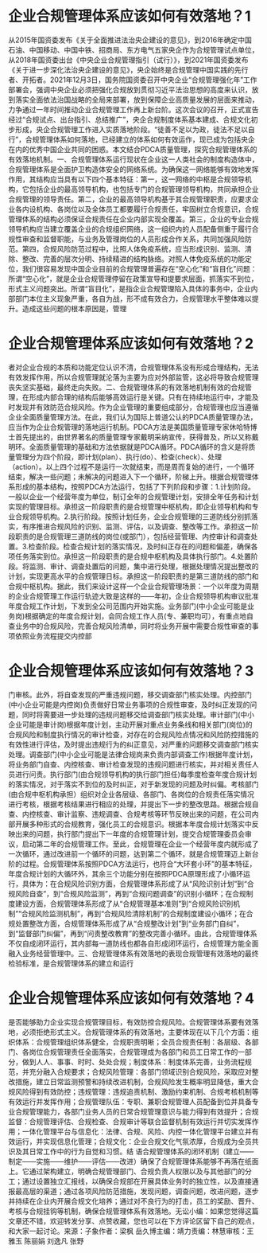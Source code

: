 # 企业合规管理体系应该如何有效落地？1

从2015年国资委发布《关于全面推进法治央企建设的意见》，到2016年确定中国石油、中国移动、中国中铁、招商局、东方电气五家央企作为合规管理试点单位，从2018年国资委出台《中央企业合规管理指引（试行）》，到2021年国资委发布《关于进一步深化法治央企建设的意见》，央企始终是合规管理中国实践的先行者、开拓者。2021年12月3日，国务院国资委召开中央企业“合规管理强化年”工作部署会，强调中央企业必须把强化合规放到贯彻习近平法治思想的高度来认识，放到落实全面依法治国战略的全局来部署，放到保障企业高质量发展的层面来推动，力争通过一年时间推动企业合规管理工作再上新台阶。这次会议的召开，正式宣告经过“合规试点、出台指引、总结推广”，央企合规制度体系基本建成、合规文化初步形成，央企合规管理工作进入实质落地阶段。“徒善不足以为政，徒法不足以自行”，合规管理体系如何落地，已经建立的体系如何有效运作，现已成为包括央企在内的优秀中国企业共同的困惑。本文结合PDCA质量管理，探究合规管理体系的有效落地机制。一、合规管理体系运行现状在企业这一人类社会的制度构造体中，合规管理体系是全面护卫构造体安全的网络系统。为确保这一网络能够有效地发挥作用，其结构应当具有以下四个基本特征：第一，这一网络的中枢是合规领导机构，它包括企业的最高领导机构，也包括专门的合规管理领导机构，共同承担企业合规管理的领导责任。第二，企业的最高领导机构基于其合规管理职责，应要求企业各内设机构、各岗位以及全体员工都要履行合规责任，牢固树立合规意识，合规管理体系的结构必须保证合规责任在企业内部实现全覆盖。第三，企业的专业合规领导机构应当建立覆盖企业的合规组织网络，这一组织内的人员配备侧重于履行合规性审查和监督职能，与业务及管理岗位的人员形成合作关系，共同加强风险防范。第四，合规风险防范过程中，比照人体免疫系统，应当形成识别、监测、清除、整改、完善的层次分明、持续精进的结构脉络。对照人体免疫系统的功能定位，我们很容易发现中国企业目前的合规管理普遍存在“空心化”和“盲目化”问题：所谓“空心化”，就是企业合规管理停留在政策宣导和提要求层面，抓落实不到位，形式主义问题突出。所谓“盲目化”，是指企业合规管理陷入具体的事务中，企业内部部门本位主义现象严重，各自为战，形不成有效合力，合规管理水平整体难以提升。造成这些问题的根本原因是，管理

# 企业合规管理体系应该如何有效落地？2

者对企业合规的本质和功能定位认识不清，合规管理体系没有形成合理结构，无法有效发挥作用，所以合规管理就沦落为主要为应对外部监管，这必将导致合规管理丧失坚实基础，最终走向失败。二、合规管理体系的有效落地机制有效的合规管理，在形成内部合理的结构后能够高效运行是关键。只有在持续地运行中，才能及时发现并有效防范合规风险。作为企业管理的重要组成部分，合规管理也应当遵循企业全面质量管理方法。在此，我们认为国际上普道公认的PDCA质量管理办法，应当作为企业合规管理的落地运行机制。PDCA方法是美国质量管理专家休哈特博士首先提出的，由世界著名的质量管理专家戴明采纳宣传，获得普及，所以又称戴明环。全面质量管理的基础和方法依据就是PDCA循环。PDCA循环的含义是将质量管理分为四个阶段，即计划(plan）、执行(do）、检查(check）、处理（action）。以上四个过程不是运行一次就结束，而是周而复始的进行，一个循环结束，解决一些问题；未解决的问题进入下一个循环，阶梯上升。根据合规管理体系形成的基本结构，按照PDCA方法运行，包括了下列阶段和步骤：1.计划阶段。一般以企业一个经营年度为单位，制订全年的合规管理计划，安排全年任务和计划实现的管理目标。承担这一阶段职责的是合规管理中枢机构，即企业领导机构和专业合规领导机构。2.执行阶段。按照计划任务，企业合规管理的三道防线分别抓落实，有序推进合规风险的识别、监测、评估，以及调查、整改等工作。承担这一阶段职责的是合规管理三道防线的岗位(或部门），包括经营管理、内控审计和调查处置。3.检查阶段。检查合规计划的落实情况，及时纠正存在的问题和偏差，确保各项任务落实到位。承担这一阶段职责的是合规中枢机构及具体执行部门。4.处置阶段。将监测、审计、调查处置后的问题，集中进行处理，根据处理情况提出整改的计划，实现更高水平的合规管理日标。承担这一阶段职责的是第三道防线的部门和合规中枢机构。据此，我们来设计这样一个企业合规管理场景：一个以年度为周期的企业合规管理工作运行轨迹大致是这样的——年初，企业合规领导机构审议批准年度合规工作计划，下发到全公司范围内开始实施。业务部门(中小企业可能是业务岗)根据确定的年度合规计划，会同合规工作人员(专、兼职均可），有重点地自查业务中的合规风险，完善合规风险清单，同时将业务开展中需要合规性审查的事项依照业务流程提交内控部

# 企业合规管理体系应该如何有效落地？3

门审核。此外，将自查发现的严重违规问题，移交调查部门核实处理。内控部门(中小企业可能是内控岗)负责做好日常业务事项的合规性审查，及时纠正发现的问题，同时将需要进一步处理的违规问题移交给调查部门核实处理。审计部门(中小企业可能是审计岗)根据年度计划，主动开展对重点业务条线和相关部门(岗位)的合规风险和制度执行情况的审计检查，对存在的合规风险点情况和风险防控措施的有效性进行评估，及时提出违规行为的纠正意见，对严重的问题移交调查部门核实处理。调查部门(中小企业可能是法律合规岗来负责内部调查工作)根据年度计划，将业务部门自查、内控核查、审计检查发现的违规问题进行核实，并对相关责任人员进行问责。执行部门(由合规领导机构的执行部门担任)每季度检查年度合规计划的落实情况，对于落实不到位的及时纠正，对于新发现的问题及时纠偏。考核部门(由合规中枢机构承担）组织对企业各层级、各部门、各岗位的合规责任落实情况进行考核，根据考核结果进行相应的处理，并提出下一步的整改思路。根据合规自查、内控核查、审计监察、违规调查、合规考核等环节反映出来的问题，在公司内部开展多种形式的合规教育，强化员工的合规意识。根据本年度合规计划落实中反映出来的问题，执行部门提出下一年度的合规管理计划，提交合规管理委员会审议，启动第二年的合规管理工作。至此，合规管理在企业一个经营年度内就形成了一次循环，通过改进前一个循环的问题，达到第二个循环，就是合规管理迈上新台阶的过程。合规管理体系按照PDCA方法运行，也符合“大环套小环”的基本特征，年度合规计划的大循环外，其余三个功能分别在按照PDCA原理形成了小循环运行，具体为：在合规风险识别方面，合规管理体系形成了从“风险识别计划”到“合规风险自查”，到“合规风险监测”，再到“合规问题调查”的识别小循环；在合规制度建设方面，合规管理体系形成了从“合规管理基本准则”到“合规风险识别机制”“合规风险监测机制”，再到“合规风险清除机制”的合规制度建设小循环；在合规处置整改方面，合规管理体系形成了从“合规整改计划”到“业务部门自纠”，到“监督部门纠偏”，再到“问责整改教育”的整改完善小循环。由此，合规管理体系不仅自成闭环运行，其内部每一道防线也都各自形成闭环运行，合规管理方能全面融入业务经营管理中。三、合规管理体系有效落地的表现合规管理有效落地的最终检验标准，是合规管理体系的建立和运行

# 企业合规管理体系应该如何有效落地？4

是否能够助力企业实现合规管理目标，有效防控合规风险。合规管理体系要有效落地，必须拒绝形式主义。合规管理体系的有效落地，主要体现在以下几个方面：组织体系：合规管理组织体系健全，合规职责明晰；全员合规责任制：各层级、各部门、各岗位合规管理责任全面落实，合规管理成为各部门和员工日常工作的一部分，做到人人、事事、时时、处处合规；制度体系：制度体系完善，业务流程规范，并充分融入合规要求；合规风险管理：各部门领域识别合规风险，采取应对整改措施，建立日常监测预警和持续改进机制，合规风险发生概率明显降低，重大合规风险得到有效防控；违规管理：违规追责机制、激励约束机制、合规考核机制等有效运行并发挥作用；合规管理队伍：专职、兼职合规管理人员配备到位并具备专业合规管理能力，各部门业务人员的日常合规管理意识与能力得到有效提升；合规监督：合规管理评估、合规检查、合规审计等联合监督机制有效运行并切实发挥作用；一体化管理平台与信息化：法律、合规、风险、内控一体化管理平台建立并有效运行，并实现信息化管理；合规文化：企业合规文化气氛浓厚，合规成为全员共识及其日常工作中的行为自觉和习惯。结 语合规管理体系的闭环机制（建立——制定——实施——维护——评估——改进）确保了合规管理体系能够不再落在纸面上。它通过架构建立，明确合规管理部门、合规负责人权限以及与其他部门的分工；通过设置独立汇报线，以确保合规部在开展具体业务时的独立性，以及直接通报最高层的渠道；通过各项风险防范措施，发现问题，调查问题，改进问题，逐步并持续在企业内开展合规文化培养；通过对不良行为的打击，员工的奖励、晋升、考核与合规挂钩等机制，确保合规管理体系有效落地。无讼小编：如果您觉得这篇文章还不错，欢迎转发分享、点赞收藏，您也可以在下方评论区留下自己的观点，和大家一起讨论。来源：子象作者：梁枫 岳久博主编：靖力责编：林慧审核：王雅玉 陈丽娟 刘逸凡 张野


